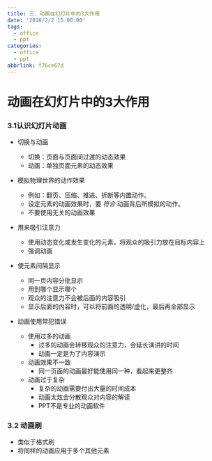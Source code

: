 ```yaml
---
title: 三、动画在幻灯片中的3大作用
date: '2018/2/2 15:00:00'
tags:
  - office
  - ppt
categories:
  - office
  - ppt
abbrlink: f76ce67d
---
```

# 动画在幻灯片中的3大作用

### 3.1认识幻灯片动画

* 切换与动画
    * 切换：页面与页面间过渡的动态效果
    * 动画：单独页面元素的动态效果

* 模拟物理世界的动作效果
    * 例如：翻页、压缩、推进、折断等内置动作。
    * 设定元素的动画效果时，要 _符合_ 动画背后所模拟的动作。
    * 不要使用无关的动画效果
* 用来吸引注意力
    * 使用动态变化或发生变化的元素，将观众的吸引力放在目标内容上
    * 强调动画
* 使元素间隔显示
    * 同一页内容分批显示
    * 用到哪个显示哪个
    * 观众的注意力不会被后面的内容吸引
    * 显示后面的内容时，可以将前面的透明/虚化，最后再全部显示
* 动画使用常犯错误
    * 使用过多的动画
        * 过多的动画会转移观众的注意力，会延长演讲的时间
        * 动画一定是为了内容演示
    * 动画效果不一致
        * 同一页面的动画最好能使用同一种，看起来更整齐
    * 动画过于复杂
        * 复杂的动画需要付出大量的时间成本
        * 动画太炫会分散观众对内容的解读
        * PPT不是专业的动画软件
### 3.2 动画刷
* 类似于格式刷
* 将同样的动画应用于多个其他元素